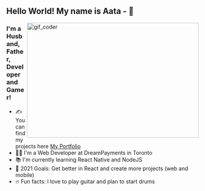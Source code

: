 ## Hello World! My name is Aata -  👋
<img src="https://github.com/Atalaa/gif_readme/blob/main/coder.gif?raw=true" alt="gif_coder" width="450" height="300" align="right"/>

### I'm a Husband, Father, Developer and Gamer!
- ✍ You can find my projects here [My Portfolio][website]
- 👨‍💻 I'm a Web Developer at DreamPayments in Toronto
- 📚 I'm currently learning React Native and NodeJS
- 🎯 2021 Goals: Get better in React and create more projects (web and mobile)
- 🔥 Fun facts: I love to play guitar and plan to start drums

<br />
<br />

[website]: https://atalaa.github.io/portfolio/
